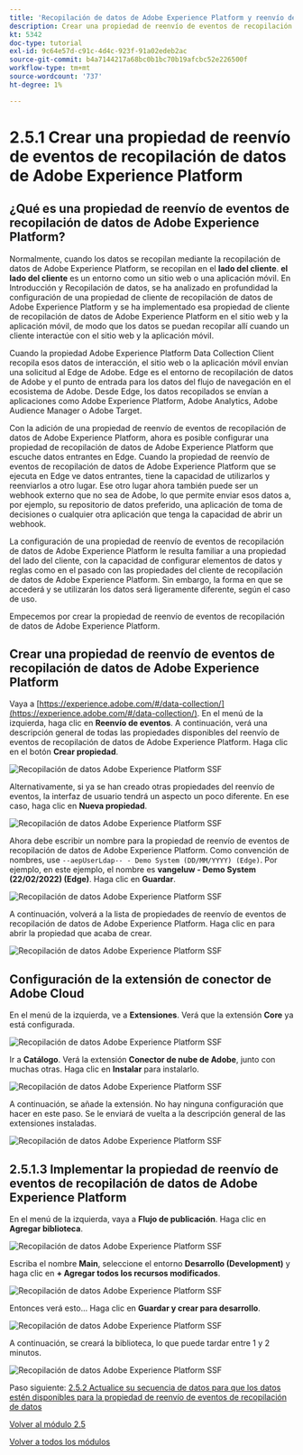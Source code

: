 ```yaml
---
title: 'Recopilación de datos de Adobe Experience Platform y reenvío de eventos en tiempo real: creación de una propiedad de reenvío de eventos de recopilación de datos de Adobe Experience Platform'
description: Crear una propiedad de reenvío de eventos de recopilación de datos de Adobe Experience Platform
kt: 5342
doc-type: tutorial
exl-id: 9c64e57d-c91c-4d4c-923f-91a02edeb2ac
source-git-commit: b4a7144217a68bc0b1bc70b19afcbc52e226500f
workflow-type: tm+mt
source-wordcount: '737'
ht-degree: 1%

---
```


# 2.5.1 Crear una propiedad de reenvío de eventos de recopilación de datos de Adobe Experience Platform

## ¿Qué es una propiedad de reenvío de eventos de recopilación de datos de Adobe Experience Platform?

Normalmente, cuando los datos se recopilan mediante la recopilación de datos de Adobe Experience Platform, se recopilan en el **lado del cliente**. **el lado del cliente** es un entorno como un sitio web o una aplicación móvil. En Introducción y Recopilación de datos, se ha analizado en profundidad la configuración de una propiedad de cliente de recopilación de datos de Adobe Experience Platform y se ha implementado esa propiedad de cliente de recopilación de datos de Adobe Experience Platform en el sitio web y la aplicación móvil, de modo que los datos se puedan recopilar allí cuando un cliente interactúe con el sitio web y la aplicación móvil.

Cuando la propiedad Adobe Experience Platform Data Collection Client recopila esos datos de interacción, el sitio web o la aplicación móvil envían una solicitud al Edge de Adobe. Edge es el entorno de recopilación de datos de Adobe y el punto de entrada para los datos del flujo de navegación en el ecosistema de Adobe. Desde Edge, los datos recopilados se envían a aplicaciones como Adobe Experience Platform, Adobe Analytics, Adobe Audience Manager o Adobe Target.

Con la adición de una propiedad de reenvío de eventos de recopilación de datos de Adobe Experience Platform, ahora es posible configurar una propiedad de recopilación de datos de Adobe Experience Platform que escuche datos entrantes en Edge. Cuando la propiedad de reenvío de eventos de recopilación de datos de Adobe Experience Platform que se ejecuta en Edge ve datos entrantes, tiene la capacidad de utilizarlos y reenviarlos a otro lugar. Ese otro lugar ahora también puede ser un webhook externo que no sea de Adobe, lo que permite enviar esos datos a, por ejemplo, su repositorio de datos preferido, una aplicación de toma de decisiones o cualquier otra aplicación que tenga la capacidad de abrir un webhook.

La configuración de una propiedad de reenvío de eventos de recopilación de datos de Adobe Experience Platform le resulta familiar a una propiedad del lado del cliente, con la capacidad de configurar elementos de datos y reglas como en el pasado con las propiedades del cliente de recopilación de datos de Adobe Experience Platform. Sin embargo, la forma en que se accederá y se utilizarán los datos será ligeramente diferente, según el caso de uso.

Empecemos por crear la propiedad de reenvío de eventos de recopilación de datos de Adobe Experience Platform.

## Crear una propiedad de reenvío de eventos de recopilación de datos de Adobe Experience Platform

Vaya a [https://experience.adobe.com/#/data-collection/](https://experience.adobe.com/#/data-collection/). En el menú de la izquierda, haga clic en **Reenvío de eventos**. A continuación, verá una descripción general de todas las propiedades disponibles del reenvío de eventos de recopilación de datos de Adobe Experience Platform. Haga clic en el botón **Crear propiedad**.

![Recopilación de datos Adobe Experience Platform SSF](./images/launchhome.png)

Alternativamente, si ya se han creado otras propiedades del reenvío de eventos, la interfaz de usuario tendrá un aspecto un poco diferente. En ese caso, haga clic en **Nueva propiedad**.

![Recopilación de datos Adobe Experience Platform SSF](./images/launchhomea.png)

Ahora debe escribir un nombre para la propiedad de reenvío de eventos de recopilación de datos de Adobe Experience Platform. Como convención de nombres, use `--aepUserLdap-- - Demo System (DD/MM/YYYY) (Edge)`. Por ejemplo, en este ejemplo, el nombre es **vangeluw - Demo System (22/02/2022) (Edge)**. Haga clic en **Guardar**.

![Recopilación de datos Adobe Experience Platform SSF](./images/ssf1.png)

A continuación, volverá a la lista de propiedades de reenvío de eventos de recopilación de datos de Adobe Experience Platform. Haga clic en para abrir la propiedad que acaba de crear.

![Recopilación de datos Adobe Experience Platform SSF](./images/ssf2.png)

## Configuración de la extensión de conector de Adobe Cloud

En el menú de la izquierda, ve a **Extensiones**. Verá que la extensión **Core** ya está configurada.

![Recopilación de datos Adobe Experience Platform SSF](./images/ssf3.png)

Ir a **Catálogo**. Verá la extensión **Conector de nube de Adobe**, junto con muchas otras. Haga clic en **Instalar** para instalarlo.

![Recopilación de datos Adobe Experience Platform SSF](./images/ssf4.png)

A continuación, se añade la extensión. No hay ninguna configuración que hacer en este paso. Se le enviará de vuelta a la descripción general de las extensiones instaladas.

![Recopilación de datos Adobe Experience Platform SSF](./images/ssf5.png)

## 2.5.1.3 Implementar la propiedad de reenvío de eventos de recopilación de datos de Adobe Experience Platform

En el menú de la izquierda, vaya a **Flujo de publicación**. Haga clic en **Agregar biblioteca**.

![Recopilación de datos Adobe Experience Platform SSF](./images/ssf6.png)

Escriba el nombre **Main**, seleccione el entorno **Desarrollo (Development)** y haga clic en **+ Agregar todos los recursos modificados**.

![Recopilación de datos Adobe Experience Platform SSF](./images/ssf7.png)

Entonces verá esto... Haga clic en **Guardar y crear para desarrollo**.

![Recopilación de datos Adobe Experience Platform SSF](./images/ssf8.png)

A continuación, se creará la biblioteca, lo que puede tardar entre 1 y 2 minutos.

![Recopilación de datos Adobe Experience Platform SSF](./images/ssf10.png)

Paso siguiente: [2.5.2 Actualice su secuencia de datos para que los datos estén disponibles para la propiedad de reenvío de eventos de recopilación de datos](./ex2.md)

[Volver al módulo 2.5](./aep-data-collection-ssf.md)

[Volver a todos los módulos](./../../../overview.md)
